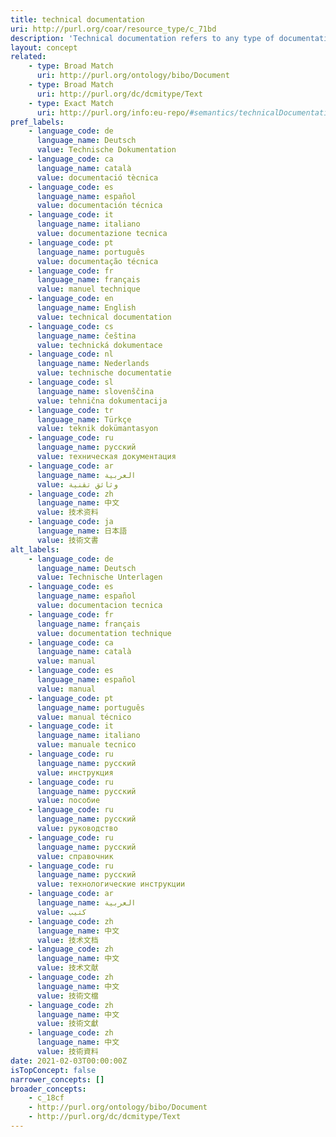 ```yaml
---
title: technical documentation
uri: http://purl.org/coar/resource_type/c_71bd
description: 'Technical documentation refers to any type of documentation that describes handling, functionality and architecture of a technical product or a product under development or use. [Source: https://en.wikipedia.org/wiki/Technical_documentation]'
layout: concept
related:
    - type: Broad Match
      uri: http://purl.org/ontology/bibo/Document
    - type: Broad Match
      uri: http://purl.org/dc/dcmitype/Text
    - type: Exact Match
      uri: http://purl.org/info:eu-repo/#semantics/technicalDocumentation
pref_labels:
    - language_code: de
      language_name: Deutsch
      value: Technische Dokumentation
    - language_code: ca
      language_name: català
      value: documentació tècnica
    - language_code: es
      language_name: español
      value: documentación técnica
    - language_code: it
      language_name: italiano
      value: documentazione tecnica
    - language_code: pt
      language_name: português
      value: documentação técnica
    - language_code: fr
      language_name: français
      value: manuel technique
    - language_code: en
      language_name: English
      value: technical documentation
    - language_code: cs
      language_name: čeština
      value: technická dokumentace
    - language_code: nl
      language_name: Nederlands
      value: technische documentatie
    - language_code: sl
      language_name: slovenščina
      value: tehnična dokumentacija
    - language_code: tr
      language_name: Türkçe
      value: teknik dokümantasyon
    - language_code: ru
      language_name: русский
      value: техническая документация
    - language_code: ar
      language_name: العربية
      value: وثائق تقنية
    - language_code: zh
      language_name: 中文
      value: 技术资料
    - language_code: ja
      language_name: 日本語
      value: 技術文書
alt_labels:
    - language_code: de
      language_name: Deutsch
      value: Technische Unterlagen
    - language_code: es
      language_name: español
      value: documentacion tecnica
    - language_code: fr
      language_name: français
      value: documentation technique
    - language_code: ca
      language_name: català
      value: manual
    - language_code: es
      language_name: español
      value: manual
    - language_code: pt
      language_name: português
      value: manual técnico
    - language_code: it
      language_name: italiano
      value: manuale tecnico
    - language_code: ru
      language_name: русский
      value: инструкция
    - language_code: ru
      language_name: русский
      value: пособие
    - language_code: ru
      language_name: русский
      value: руководство
    - language_code: ru
      language_name: русский
      value: справочник
    - language_code: ru
      language_name: русский
      value: технологические инструкции
    - language_code: ar
      language_name: العربية
      value: كتيب
    - language_code: zh
      language_name: 中文
      value: 技术文档
    - language_code: zh
      language_name: 中文
      value: 技术文献
    - language_code: zh
      language_name: 中文
      value: 技術文檔
    - language_code: zh
      language_name: 中文
      value: 技術文獻
    - language_code: zh
      language_name: 中文
      value: 技術資料
date: 2021-02-03T00:00:00Z
isTopConcept: false
narrower_concepts: []
broader_concepts:
    - c_18cf
    - http://purl.org/ontology/bibo/Document
    - http://purl.org/dc/dcmitype/Text
---
```


